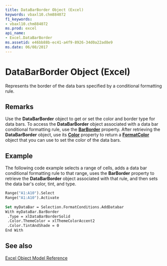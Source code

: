 ```yaml
---
title: DataBarBorder Object (Excel)
keywords: vbaxl10.chm884072
f1_keywords:
- vbaxl10.chm884072
ms.prod: excel
api_name:
- Excel.DataBarBorder
ms.assetid: e46bb88b-ec41-a4f9-8926-34d0a22ad8e9
ms.date: 06/08/2017
---
```



# DataBarBorder Object (Excel)

Represents the border of the data bars specified by a conditional formatting rule.


## Remarks

Use the  **DataBarBorder** object to get or set the color and border type for data bars. To access the **DataBarBorder** object associated with a data bar conditional formatting rule, use the **[BarBorder](Excel.Databar.BarBorder.md)** property. After retrieving the **DataBarBorder** object, use its **[Color](Excel.DataBarBorder.Color.md)** property to return a **[FormatColor](Excel.FormatColor.md)** object that you can use to set the color of the data bars.


## Example

The following code example selects a range of cells, adds a data bar conditional formatting rule to that range, uses the  **BarBorder** property to retrieve the **DataBarBorder** object associated with that rule, and then sets the data bar's color, tint, and type.


```vb
Range("A1:A10").Select 
Range("A1:A10").Activate 
 
Set myDataBar = Selection.FormatConditions.AddDatabar 
With myDataBar.BarBorder 
 .Type = xlDataBarBorderSolid 
 .Color.ThemeColor = xlThemeColorAccent2 
 .Color.TintAndShade = 0 
End With 

```


## See also


[Excel Object Model Reference](./overview/object-model-excel-vba-reference.md)


